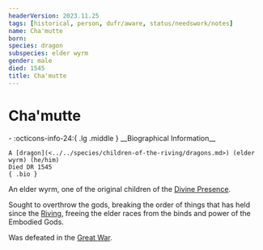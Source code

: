 ```yaml
---
headerVersion: 2023.11.25
tags: [historical, person, dufr/aware, status/needswork/notes]
name: Cha'mutte
born:
species: dragon
subspecies: elder wyrm
gender: male
died: 1545
title: Cha'mutte
---
```

# Cha'mutte
<div class="grid cards ext-narrow-margin ext-one-column" markdown>
- :octicons-info-24:{ .lg .middle } __Biographical Information__

    A [dragon](<../../species/children-of-the-riving/dragons.md>) (elder wyrm) (he/him)  
    Died DR 1545  
    { .bio }

</div>


An elder wyrm, one of the original children of the [Divine Presence](<../../cosmology/gods/high-gods/divine-presence.md>). 

Sought to overthrow the gods, breaking the order of things that has held since the [Riving](<../../events/ancient/riving.md>), freeing the elder races from the binds and power of the Embodied Gods. 

Was defeated in the [Great War](<../../events/1500s/great-war.md>).